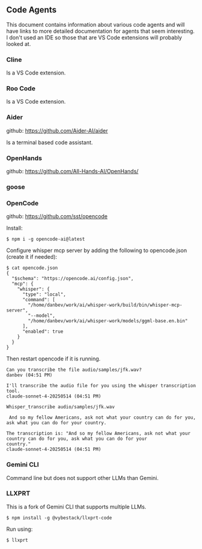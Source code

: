 ## Code Agents
This document contains information about various code agents and will have
links to more detailed documentation for agents that seem interesting. I don't
used an IDE so those that are VS Code extensions will probably looked at.

### Cline
Is a VS Code extension.

### Roo Code
Is a VS Code extension.

### Aider
github: https://github.com/Aider-AI/aider

Is a terminal based code assistant.

### OpenHands
github: https://github.com/All-Hands-AI/OpenHands/

### goose

### OpenCode
github: https://github.com/sst/opencode

Install:
```console
$ npm i -g opencode-ai@latest
```

Configure whisper mcp server by adding the following to opencode.json (create
it if needed):
```console
$ cat opencode.json
{
  "$schema": "https://opencode.ai/config.json",
  "mcp": {
    "whisper": {
      "type": "local",
      "command": [
        "/home/danbev/work/ai/whisper-work/build/bin/whisper-mcp-server",
        "--model",
        "/home/danbev/work/ai/whisper-work/models/ggml-base.en.bin"
      ],
      "enabled": true
    }
  }
}
```
Then restart opencode if it is running.
```console
Can you transcribe the file audio/samples/jfk.wav?
danbev (04:51 PM)

I'll transcribe the audio file for you using the whisper transcription tool.
claude-sonnet-4-20250514 (04:51 PM)

Whisper_transcribe audio/samples/jfk.wav

 And so my fellow Americans, ask not what your country can do for you, ask what you can do for your country.

The transcription is: "And so my fellow Americans, ask not what your country can do for you, ask what you can do for your
country."
claude-sonnet-4-20250514 (04:51 PM)
```

### Gemini CLI
Command line but does not support other LLMs than Gemini.

### LLXPRT
This is a fork of Gemini CLI that supports multiple LLMs.
```console
$ npm install -g @vybestack/llxprt-code
```

Run using:
```console
$ llxprt
```

